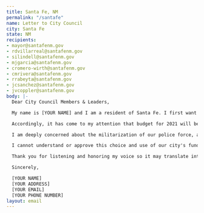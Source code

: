 ```yaml
---
title: Santa Fe, NM
permalink: "/santafe"
name: Letter to City Council
city: Santa Fe
state: NM
recipients:
- mayor@santafenm.gov
- rdvillarreal@santafenm.gov
- silindell@santafenm.gov
- mjgarcia@santafenm.gov
- cromero-wirth@santafenm.gov
- cmrivera@santafenm.gov
- rrabeyta@santafenm.gov
- jcsanchez@santafenm.gov
- jvcoppler@santafenm.gov
body: |-
  Dear City Council Members & Leaders,

  My name is [YOUR NAME] and I am a resident of Santa Fe. I first want to thank you for your work, energy and service for our city. As a resident here, I deeply appreciate and am grateful for your service and all the energy your pour into keeping our community.

  Accordingly, it has come to my attention that budget for 2021 will be submitted on July 31, and hearings will begin on July 13. As a representative of my voice, I ask you to please vote no at on any resolution to approve the Santa Fe County Five Year Capital Plan Fixed Assets Summary so long as it includes any expenditures for rifles, tasers, and SWAT equipment.

  I am deeply concerned about the militarization of our police force, and the use these weapons against your own residents--the very people who we pay through our taxes to protect us. As a community member, the presence of weapons does not help me feel safe and in fact elicits an opposite impact and does not promote community safety.

  I cannot understand or approve this choice and use of our city's funds. As such please divest the $88,000 allocated toward the purchase of weapons including 20 AR-15 rifles, 500 tasers, and SWAT helmet video cameras for the Sheriff's Department. I urge you to instead advocate for a meaningful reallocation of the city's expenditures: away from policing, and towards social programs and resources that support housing, jobs, education, health care, child care, and other critical community needs.

  Thank you for listening and honoring my voice so it may translate into action and change.

  Sincerely,

  [YOUR NAME]
  [YOUR ADDRESS]
  [YOUR EMAIL]
  [YOUR PHONE NUMBER]
layout: email
---
```



